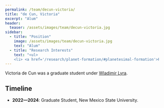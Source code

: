 ```yaml
---
permalink: /team/decun-victoria/
title: "de Cun, Victoria"
excerpt: "Alum"
header:
  teaser: /assets/images/team/decun-victoria.jpg
sidebar:
  - title: "Position"
    image: /assets/images/team/decun-victoria.jpg
    text: "Alum"
  - title: "Research Interests"
    text: "<ul>
    <li> <a href='/research/planet-formation/#planetesimal-formation'>Planetesimal formation</a>"
---
```

Victoria de Cun was a graduate student under [Wladimir Lyra](/team/nmsu-00-lyra-wladimir). 


## Timeline
- __2022—2024__: Graduate Student, New Mexico State University.
